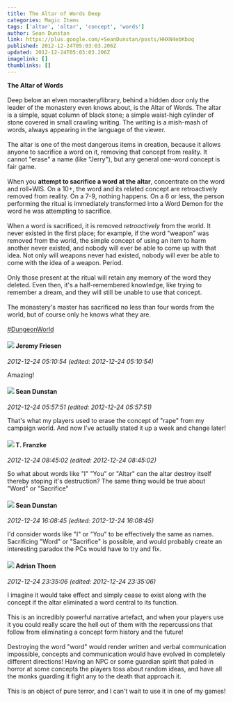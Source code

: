 ```yaml
---
title: The Altar of Words Deep
categories: Magic Items
tags: ['altar', 'altar', 'concept', 'words']
author: Sean Dunstan
link: https://plus.google.com/+SeanDunstan/posts/HHXN4ebKboq
published: 2012-12-24T05:03:03.206Z
updated: 2012-12-24T05:03:03.206Z
imagelink: []
thumblinks: []
---
```


<b>The Altar of Words</b><br /><br />Deep below an elven monastery/library, behind a hidden door only the leader of the monastery even knows about, is the Altar of Words. The altar is a simple, squat column of black stone; a simple waist-high cylinder of stone covered in small crawling writing. The writing is a mish-mash of words, always appearing in the language of the viewer.<br /><br />The altar is one of the most dangerous items in creation, because it allows anyone to sacrifice a word on it, removing that concept from reality. It cannot &quot;erase&quot; a name (like &quot;Jerry&quot;), but any general one-word concept is fair game.<br /><br />When you <b>attempt to sacrifice a word at the altar</b>, concentrate on the word and roll+WIS. On a 10+, the word and its related concept are retroactively removed from reality. On a 7-9, nothing happens. On a 6 or less, the person performing the ritual is immediately transformed into a Word Demon for the word he was attempting to sacrifice.<br /><br />When a word is sacrificed, it is removed <i>retroactively</i> from the world. It never existed in the first place; for example, if the word &quot;weapon&quot; was removed from the world, the simple concept of using an item to harm another never existed, and nobody will ever be able to come up with that idea. Not only will weapons never had existed, nobody will ever be able to come with the idea of a weapon. Period.<br /><br />Only those present at the ritual will retain any memory of the word they deleted. Even then, it&#39;s a half-remembered knowledge, like trying to remember a dream, and they will still be unable to use that concept.<br /><br />The monastery&#39;s master has sacrificed no less than four words from the world, but of course only he knows what they are.<br /><br /> <a rel="nofollow" class="ot-hashtag" href="https://plus.google.com/s/%23DungeonWorld/posts">#DungeonWorld</a>  
<div id='comment z12udbmiyzyqtpfn1234uphocnizctwz104'>
  <h4><img src='{{site.baseurl}}//images/avatars/112258979021033246325_photo.jpg'> Jeremy Friesen</h4>
      <p><cite>2012-12-24 05:10:54 (edited: 2012-12-24 05:10:54)</cite></p>
        <p>Amazing!</p>
</div>
        

<div id='comment z12udbmiyzyqtpfn1234uphocnizctwz104'>
  <h4><img src='{{site.baseurl}}//images/avatars/109563461718222144273_photo.jpg'> Sean Dunstan</h4>
      <p><cite>2012-12-24 05:57:51 (edited: 2012-12-24 05:57:51)</cite></p>
        <p>That&#39;s what my players used to erase the concept of &quot;rape&quot; from my campaign world. And now I&#39;ve actually stated it up a week and change later!</p>
</div>
        

<div id='comment z12udbmiyzyqtpfn1234uphocnizctwz104'>
  <h4><img src='{{site.baseurl}}//images/avatars/110330901807759406775_photo.jpg'> T. Franzke</h4>
      <p><cite>2012-12-24 08:45:02 (edited: 2012-12-24 08:45:02)</cite></p>
        <p>So what about words like &quot;I&quot; &quot;You&quot; or &quot;Altar&quot; can the altar destroy itself thereby stoping it&#39;s destruction? The same thing would be true about &quot;Word&quot; or &quot;Sacrifice&quot;</p>
</div>
        

<div id='comment z12udbmiyzyqtpfn1234uphocnizctwz104'>
  <h4><img src='{{site.baseurl}}//images/avatars/109563461718222144273_photo.jpg'> Sean Dunstan</h4>
      <p><cite>2012-12-24 16:08:45 (edited: 2012-12-24 16:08:45)</cite></p>
        <p>I&#39;d consider words like &quot;I&quot; or &quot;You&quot; to be effectively the same as names. Sacrificing &quot;Word&quot; or &quot;Sacrifice&quot; is possible, and would probably create an interesting paradox the PCs would have to try and fix.</p>
</div>
        

<div id='comment z12udbmiyzyqtpfn1234uphocnizctwz104'>
  <h4><img src='{{site.baseurl}}//images/avatars/113847025671240258531_photo.jpg'> Adrian Thoen</h4>
      <p><cite>2012-12-24 23:35:06 (edited: 2012-12-24 23:35:06)</cite></p>
        <p>I imagine it would take effect and simply cease to exist along with the concept if the altar eliminated a word central to its function. <br /><br />This is an incredibly powerful narrative artefact, and when your players use it you could really scare the hell out of them with the repercussions that follow from eliminating a concept form history and the future!<br /><br />Destroying the word &quot;word&quot; would render written and verbal communication impossible, concepts and communication would have evolved in completely different directions! Having an NPC or some guardian spirit that paled in horror at some concepts the players toss about random ideas, and have all the monks guarding it fight any to the death that approach it.<br /><br />This is an object of pure terror, and I can&#39;t wait to use it in one of my games!</p>
</div>
        